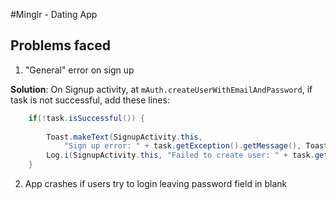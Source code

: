 #Minglr - Dating App


## Problems faced 

1. "General" error on sign up

**Solution**: On Signup activity, at `mAuth.createUserWithEmailAndPassword`, if task is not successful, add these lines:

```java
    if(!task.isSuccessful()) {
 
        Toast.makeText(SignupActivity.this,
            "Sign up error: " + task.getException().getMessage(), Toast.LENGTH_SHORT).show();
        Log.i(SignupActivity.this, "Failed to create user: " + task.getException().getMessage());
    }
```

2. App crashes if users try to login leaving password field in blank

